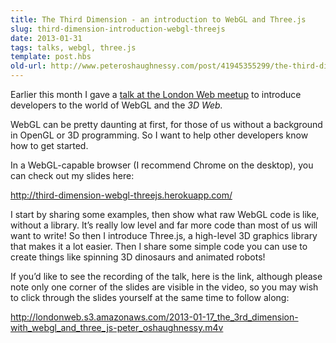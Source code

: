 ```yaml
---
title: The Third Dimension - an introduction to WebGL and Three.js
slug: third-dimension-introduction-webgl-threejs
date: 2013-01-31
tags: talks, webgl, three.js
template: post.hbs
old-url: http://www.peteroshaughnessy.com/post/41945355299/the-third-dimension-an-introduction-to-webgl-and
---
```


Earlier this month I gave a [talk at the London Web
meetup](http://www.meetup.com/londonweb/events/51508282/) to introduce
developers to the world of WebGL and the *3D Web.*

WebGL can be pretty daunting at first, for those of us without a
background in OpenGL or 3D programming. So I want to help other
developers know how to get started.

In a WebGL-capable browser (I recommend Chrome on the desktop), you can
check out my slides here:

<http://third-dimension-webgl-threejs.herokuapp.com/>

I start by sharing some examples, then show what raw WebGL code is like,
without a library. It’s really low level and far more code than most of
us will want to write! So then I introduce Three.js, a high-level 3D
graphics library that makes it a lot easier. Then I share some simple
code you can use to create things like spinning 3D dinosaurs and
animated robots!

If you’d like to see the recording of the talk, here is the link,
although please note only one corner of the slides are visible in the
video, so you may wish to click through the slides yourself at the same
time to follow along:

<http://londonweb.s3.amazonaws.com/2013-01-17_the_3rd_dimension-with_webgl_and_three_js-peter_oshaughnessy.m4v>

